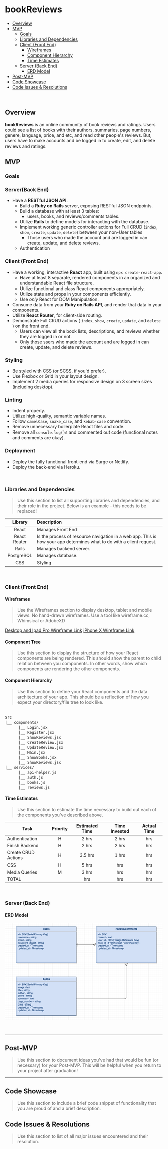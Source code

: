 # bookReviews
- [Overview](#overview)
- [MVP](#mvp)
  - [Goals](#goals)
  - [Libraries and Dependencies](#libraries-and-dependencies)
  - [Client (Front End)](#client-front-end)
    - [Wireframes](#wireframes)
    - [Component Hierarchy](#component-hierarchy)
    - [Time Estimates](#time-estimates)
  - [Server (Back End)](#server-back-end)
    - [ERD Model](#erd-model)
- [Post-MVP](#post-mvp)
- [Code Showcase](#code-showcase)
- [Code Issues & Resolutions](#code-issues--resolutions)

<br>

## Overview

**bookReviews** is an online community of book reviews and ratings. Users could see a list of books with their authors, summaries, page numbers, genere, language, price, and etc, and read other people's reviews. But, users have to make accounts and be logged in to create, edit, and delete reviews and ratings.

## MVP

### Goals

### Server(Back End)
- Have a **RESTful JSON API**.
  - Build a **Ruby on Rails** server, exposing RESTful JSON endpoints.
  - Build a database with at least 3 tables:
     - users, books, and reviews/comments tables.
  - Utilize **Rails** to define models for interacting with the database.
  - Implement working generic controller actions for Full CRUD (`index`, `show`, `create`, `update`, `delete`) between your non-User tables 
    - Those users who made the account and are logged in can create, update, and delete reviews.
  - Authentication 

### Client (Front End) <!-- omit in toc -->

- Have a working, interactive **React** app, built using `npx create-react-app`.
  - Have at least 8 separate, rendered components in an organized and understandable React file structure.
  - Utilize functional and class React components appropriately.
  - Utilize state and props in your components efficiently.
  - Use _only_ React for DOM Manipulation.
- Consume data from your **Ruby on Rails API**, and render that data in your components.
- Utilize **React Router**, for client-side routing.
- Demonstrate Full CRUD actions ( `index`, `show`, `create`, `update`, and `delete` ) on the front end.
    - Users can view all the book lists, descriptions, and reviews whether they are logged in or not.
    - Only those ssers who made the account and are logged in can create, update, and delete reviews.

### Styling

- Be styled with CSS (or SCSS, if you'd prefer).
- Use Flexbox or Grid in your layout design.
- Implement 2 media queries for responsive design on 3 screen sizes (including desktop).

### Linting 

- Indent properly.
- Utilize high-quality, semantic variable names.
- Follow `camelCase`, `snake_case`, and `kebab-case` convention.
- Remove unnecessary boilerplate React files and code.
- Remove all `console.log()`s and commented out code (functional notes and comments are okay).

### Deployment 

- Deploy the fully functional front-end via Surge or Netlify.
- Deploy the back-end via Heroku.

<br>

### Libraries and Dependencies

> Use this section to list all supporting libraries and dependencies, and their role in the project. Below is an example - this needs to be replaced!

|     Library      | Description                                |
| :--------------: | :----------------------------------------- |
|      React       | Manages Front End |
|   React Router   | Is the process of resource navigation in a web app. This is how your app determines what to do with a client request. |
| Rails | Manages backend server. |
|     PostgreSQL   | Manages database. |
|  CSS             | Styling |

<br>

### Client (Front End)

#### Wireframes

> Use the Wireframes section to display desktop, tablet and mobile views. No hand-drawn wireframes. Use a tool like wireframe.cc, Whimsical or AdobeXD

[Desktop and Ipad Pro Wireframe Link](https://whimsical.com/8NiA4PHQBfYT525G9ReY36)
[iPhone X Wireframe Link](https://whimsical.com/5V6cjJic8foqnfYwQdPc75)

#### Component Tree

> Use this section to display the structure of how your React components are being rendered. This should show the parent to child relation between you components. In other words, show which components are rendering the other components. 

#### Component Hierarchy

> Use this section to define your React components and the data architecture of your app. This should be a reflection of how you expect your directory/file tree to look like. 

``` structure

src
|__ components/
      |__ Login.jsx
      |__ Register.jsx
      |__ ShowReviews.jsx
      |__ CreateReview.jsx
      |__ UpdateReview.jsx
      |__ Main.jsx
      |__ ShowBooks.jsx
      |__ ShowReviews.jsx
|__ services/
      |__ api-helper.js
      |__ auth.js
      |__ books.js
      |__ reviews.js

```

#### Time Estimates

> Use this section to estimate the time necessary to build out each of the components you've described above.

| Task                | Priority | Estimated Time | Time Invested | Actual Time |
| ------------------- | :------: | :------------: | :-----------: | :---------: |
| Authentication   |    H     |     2 hrs      |     2 hrs     |    hrs    |
| Finish Backend   |    H     |     2 hrs      |     2 hrs     |    hrs    |
| Create CRUD Actions |    H  |     3.5 hrs      |     1 hrs     |    hrs      |
| CSS |     H     |     5 hrs      |     hrs     |    hrs      |
| Media Queries |    M     |     3 hrs      |     hrs     |    hrs      |
| TOTAL               |          |     hrs      |      hrs     |     hrs     |


<br>

### Server (Back End)

#### ERD Model
![ERD screenshot](https://github.com/kangja/bookReviews/blob/master/ERD.png)

<br>

***

## Post-MVP

> Use this section to document ideas you've had that would be fun (or necessary) for your Post-MVP. This will be helpful when you return to your project after graduation!

***

## Code Showcase

> Use this section to include a brief code snippet of functionality that you are proud of and a brief description.

## Code Issues & Resolutions

> Use this section to list of all major issues encountered and their resolution.
